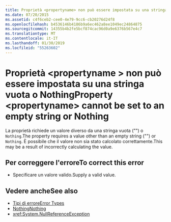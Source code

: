 ```yaml
---
title: Proprietà <propertyname> non può essere impostata su una stringa vuota o Nothing
ms.date: 07/20/2015
ms.assetid: c4f6ceb2-cee0-4e79-9cc6-cb20276d24f8
ms.openlocfilehash: b4536146b4186b9a6ec462a8ee1049ec24864875
ms.sourcegitcommit: 14355b4b2fe5bcf874cac96d0a9e6376b567e4c7
ms.translationtype: MT
ms.contentlocale: it-IT
ms.lasthandoff: 01/30/2019
ms.locfileid: "55263602"
---
```

# <a name="property-propertyname-cannot-be-set-to-an-empty-string-or-nothing"></a><span data-ttu-id="3753d-102">Proprietà \<propertyname > non può essere impostata su una stringa vuota o Nothing</span><span class="sxs-lookup"><span data-stu-id="3753d-102">Property \<propertyname> cannot be set to an empty string or Nothing</span></span>
<span data-ttu-id="3753d-103">La proprietà richiede un valore diverso da una stringa vuota ("") o `Nothing`.</span><span class="sxs-lookup"><span data-stu-id="3753d-103">The property requires a value other than an empty string ("") or `Nothing`.</span></span> <span data-ttu-id="3753d-104">È possibile che il valore non sia stato calcolato correttamente.</span><span class="sxs-lookup"><span data-stu-id="3753d-104">This may be a result of incorrectly calculating the value.</span></span>  
  
## <a name="to-correct-this-error"></a><span data-ttu-id="3753d-105">Per correggere l'errore</span><span class="sxs-lookup"><span data-stu-id="3753d-105">To correct this error</span></span>  
  
-   <span data-ttu-id="3753d-106">Specificare un valore valido.</span><span class="sxs-lookup"><span data-stu-id="3753d-106">Supply a valid value.</span></span>  
  
## <a name="see-also"></a><span data-ttu-id="3753d-107">Vedere anche</span><span class="sxs-lookup"><span data-stu-id="3753d-107">See also</span></span>
- [<span data-ttu-id="3753d-108">Tipi di errore</span><span class="sxs-lookup"><span data-stu-id="3753d-108">Error Types</span></span>](../../visual-basic/programming-guide/language-features/error-types.md)
- [<span data-ttu-id="3753d-109">Nothing</span><span class="sxs-lookup"><span data-stu-id="3753d-109">Nothing</span></span>](../../visual-basic/language-reference/nothing.md)
- <xref:System.NullReferenceException>
